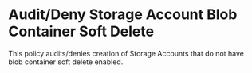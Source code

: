 # Audit/Deny Storage Account Blob Container Soft Delete

This policy audits/denies creation of Storage Accounts that do not have blob container soft delete enabled.